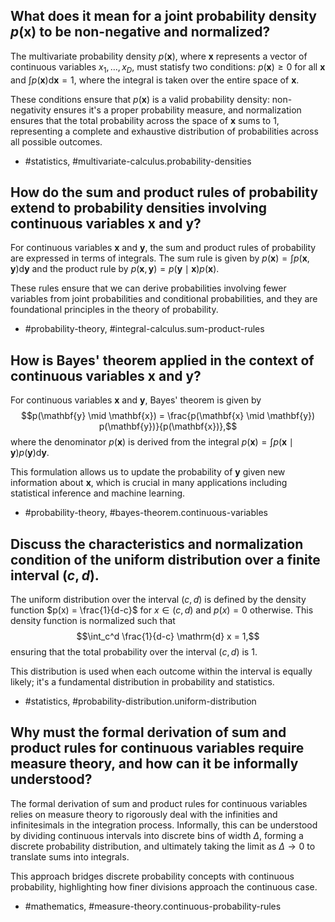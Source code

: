 ## What does it mean for a joint probability density $p(\mathbf{x})$ to be non-negative and normalized?

The multivariate probability density $p(\mathbf{x})$, where $\mathbf{x}$ represents a vector of continuous variables $x_1, \ldots, x_D$, must statisfy two conditions: $p(\mathbf{x}) \geq 0$ for all $\mathbf{x}$ and $\int p(\mathbf{x}) \mathrm{d} \mathbf{x} = 1$, where the integral is taken over the entire space of $\mathbf{x}$.

These conditions ensure that $p(\mathbf{x})$ is a valid probability density: non-negativity ensures it's a proper probability measure, and normalization ensures that the total probability across the space of $\mathbf{x}$ sums to 1, representing a complete and exhaustive distribution of probabilities across all possible outcomes.

- #statistics, #multivariate-calculus.probability-densities

## How do the sum and product rules of probability extend to probability densities involving continuous variables $\mathbf{x}$ and $\mathbf{y}$?

For continuous variables $\mathbf{x}$ and $\mathbf{y}$, the sum and product rules of probability are expressed in terms of integrals. The sum rule is given by $p(\mathbf{x}) = \int p(\mathbf{x}, \mathbf{y}) \mathrm{d} \mathbf{y}$ and the product rule by $p(\mathbf{x}, \mathbf{y}) = p(\mathbf{y} \mid \mathbf{x}) p(\mathbf{x})$. 

These rules ensure that we can derive probabilities involving fewer variables from joint probabilities and conditional probabilities, and they are foundational principles in the theory of probability.

- #probability-theory, #integral-calculus.sum-product-rules

## How is Bayes' theorem applied in the context of continuous variables $\mathbf{x}$ and $\mathbf{y}$?

For continuous variables $\mathbf{x}$ and $\mathbf{y}$, Bayes' theorem is given by $$p(\mathbf{y} \mid \mathbf{x}) = \frac{p(\mathbf{x} \mid \mathbf{y}) p(\mathbf{y})}{p(\mathbf{x})},$$ where the denominator $p(\mathbf{x})$ is derived from the integral $p(\mathbf{x}) = \int p(\mathbf{x} \mid \mathbf{y}) p(\mathbf{y}) \mathrm{d} \mathbf{y}$.

This formulation allows us to update the probability of $\mathbf{y}$ given new information about $\mathbf{x}$, which is crucial in many applications including statistical inference and machine learning.

- #probability-theory, #bayes-theorem.continuous-variables

## Discuss the characteristics and normalization condition of the uniform distribution over a finite interval $(c, d)$.

The uniform distribution over the interval $(c, d)$ is defined by the density function $p(x) = \frac{1}{d-c}$ for $x \in (c, d)$ and $p(x) = 0$ otherwise. This density function is normalized such that $$\int_c^d \frac{1}{d-c} \mathrm{d} x = 1,$$ ensuring that the total probability over the interval $(c, d)$ is 1.

This distribution is used when each outcome within the interval is equally likely; it's a fundamental distribution in probability and statistics.

- #statistics, #probability-distribution.uniform-distribution

## Why must the formal derivation of sum and product rules for continuous variables require measure theory, and how can it be informally understood?

The formal derivation of sum and product rules for continuous variables relies on measure theory to rigorously deal with the infinities and infinitesimals in the integration process. Informally, this can be understood by dividing continuous intervals into discrete bins of width $\Delta$, forming a discrete probability distribution, and ultimately taking the limit as $\Delta \rightarrow 0$ to translate sums into integrals.

This approach bridges discrete probability concepts with continuous probability, highlighting how finer divisions approach the continuous case.

- #mathematics, #measure-theory.continuous-probability-rules